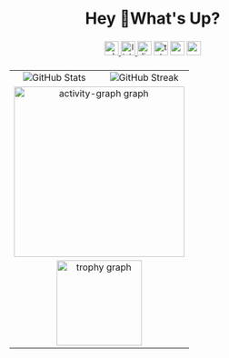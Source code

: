 <h1 align="center">Hey 👋What's Up?</h1>

###

###

<div align="center">
  <a href="https://wa.me/+916364746344?text=Hello%20there!"><img src="https://img.shields.io/static/v1?message=Whatsapp&logo=whatsapp&label=&color=25D366&logoColor=white&labelColor=&style=for-the-badge" height="25" alt="whatsapp logo"  /> </a>
  <a href="https://www.linkedin.com/in/nithin-j-694ab1260"><img src="https://img.shields.io/static/v1?message=LinkedIn&logo=linkedin&label=&color=0077B5&logoColor=white&labelColor=&style=for-the-badge" height="25" alt="linkedin logo"  /> </a>
  <img src="https://img.shields.io/static/v1?message=Discord&logo=discord&label=&color=7289DA&logoColor=white&labelColor=&style=for-the-badge" height="25" alt="discord logo"  />
  <img src="https://img.shields.io/static/v1?message=Telegram&logo=telegram&label=&color=2CA5E0&logoColor=white&labelColor=&style=for-the-badge" height="25" alt="telegram logo"  />
  <img src="https://img.shields.io/static/v1?message=Youtube&logo=youtube&label=&color=FF0000&logoColor=white&labelColor=&style=for-the-badge" height="25" alt="youtube logo"  />
  <img src="https://img.shields.io/static/v1?message=Gmail&logo=gmail&label=&color=D14836&logoColor=white&labelColor=&style=for-the-badge" height="25" alt="gmail logo"  />
</div>

###

###

<table width="100%">
  <tr>
    <td width="50%">
        <div align="center">
          <img align="center" src="https://github-readme-stats.vercel.app/api?username=nyknithin&count_private=true&show_icons=true&theme=nightowl&hide_border=true&rank_icon=github&bg_color=ffffff00" alt="GitHub Stats" />
        </div>
    </td>
    <td width="50%">
        <div align="center">
          <img src="https://streak-stats.demolab.com?user=nyknithin&theme=nightowl&hide_border=true&card_width=500&card_height=200&background=FFFFFF00" alt="GitHub Streak" />
        </div>
    </td>
  </tr>
  <tr>
    <td colspan="2">
      <div align="center">
        <img src="https://github-readme-activity-graph.vercel.app/graph?username=nyknithin&radius=16&theme=nightowl&area=true&order=5&hide_border=true&custom_title=Contribution%20Graph&bg_color=ffffff00" height="300" alt="activity-graph graph"  />
      </div>
    </td>
  </tr>
  <tr>
    <td colspan="2">
      <div align="center">
  <img src="https://github-profile-trophy.vercel.app?username=nyknithin&theme=onedark&column=-1&row=1&margin-w=6&margin-h=8&no-bg=true&no-frame=true&order=4" height="150" alt="trophy graph"  />
      </div>
    </td>
  </tr>
</table>
